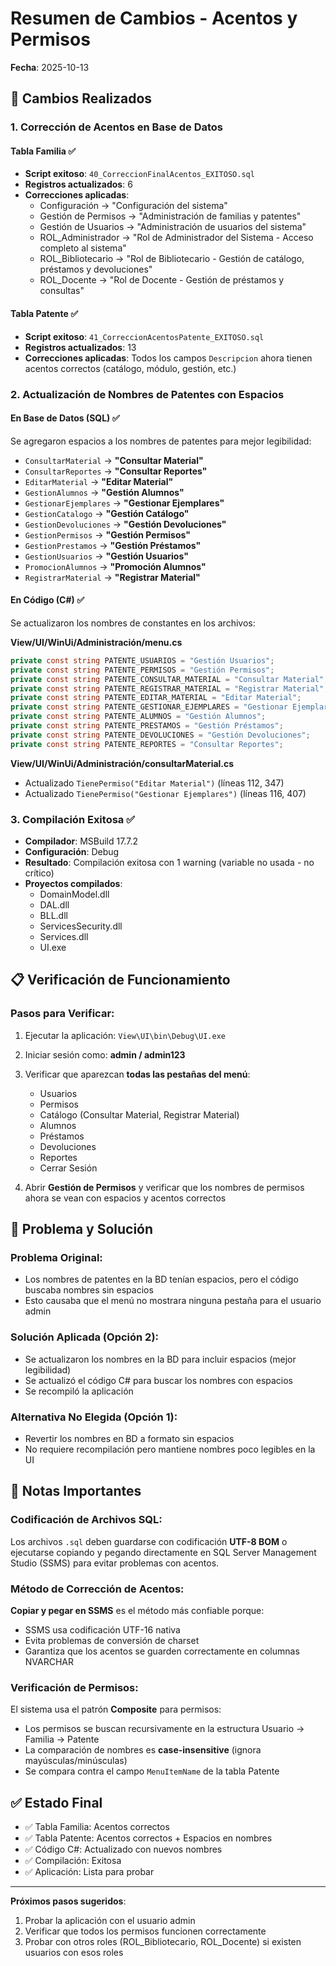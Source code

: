 # Resumen de Cambios - Acentos y Permisos
**Fecha**: 2025-10-13

## 🎯 Cambios Realizados

### 1. Corrección de Acentos en Base de Datos

#### Tabla **Familia** ✅
- **Script exitoso**: `40_CorreccionFinalAcentos_EXITOSO.sql`
- **Registros actualizados**: 6
- **Correcciones aplicadas**:
  - Configuración → "Configuración del sistema"
  - Gestión de Permisos → "Administración de familias y patentes"
  - Gestión de Usuarios → "Administración de usuarios del sistema"
  - ROL_Administrador → "Rol de Administrador del Sistema - Acceso completo al sistema"
  - ROL_Bibliotecario → "Rol de Bibliotecario - Gestión de catálogo, préstamos y devoluciones"
  - ROL_Docente → "Rol de Docente - Gestión de préstamos y consultas"

#### Tabla **Patente** ✅
- **Script exitoso**: `41_CorreccionAcentosPatente_EXITOSO.sql`
- **Registros actualizados**: 13
- **Correcciones aplicadas**: Todos los campos `Descripcion` ahora tienen acentos correctos (catálogo, módulo, gestión, etc.)

### 2. Actualización de Nombres de Patentes con Espacios

#### En Base de Datos (SQL) ✅
Se agregaron espacios a los nombres de patentes para mejor legibilidad:
- `ConsultarMaterial` → **"Consultar Material"**
- `ConsultarReportes` → **"Consultar Reportes"**
- `EditarMaterial` → **"Editar Material"**
- `GestionAlumnos` → **"Gestión Alumnos"**
- `GestionarEjemplares` → **"Gestionar Ejemplares"**
- `GestionCatalogo` → **"Gestión Catálogo"**
- `GestionDevoluciones` → **"Gestión Devoluciones"**
- `GestionPermisos` → **"Gestión Permisos"**
- `GestionPrestamos` → **"Gestión Préstamos"**
- `GestionUsuarios` → **"Gestión Usuarios"**
- `PromocionAlumnos` → **"Promoción Alumnos"**
- `RegistrarMaterial` → **"Registrar Material"**

#### En Código (C#) ✅
Se actualizaron los nombres de constantes en los archivos:

**View/UI/WinUi/Administración/menu.cs**
```csharp
private const string PATENTE_USUARIOS = "Gestión Usuarios";
private const string PATENTE_PERMISOS = "Gestión Permisos";
private const string PATENTE_CONSULTAR_MATERIAL = "Consultar Material";
private const string PATENTE_REGISTRAR_MATERIAL = "Registrar Material";
private const string PATENTE_EDITAR_MATERIAL = "Editar Material";
private const string PATENTE_GESTIONAR_EJEMPLARES = "Gestionar Ejemplares";
private const string PATENTE_ALUMNOS = "Gestión Alumnos";
private const string PATENTE_PRESTAMOS = "Gestión Préstamos";
private const string PATENTE_DEVOLUCIONES = "Gestión Devoluciones";
private const string PATENTE_REPORTES = "Consultar Reportes";
```

**View/UI/WinUi/Administración/consultarMaterial.cs**
- Actualizado `TienePermiso("Editar Material")` (líneas 112, 347)
- Actualizado `TienePermiso("Gestionar Ejemplares")` (líneas 116, 407)

### 3. Compilación Exitosa ✅
- **Compilador**: MSBuild 17.7.2
- **Configuración**: Debug
- **Resultado**: Compilación exitosa con 1 warning (variable no usada - no crítico)
- **Proyectos compilados**:
  - DomainModel.dll
  - DAL.dll
  - BLL.dll
  - ServicesSecurity.dll
  - Services.dll
  - UI.exe

## 📋 Verificación de Funcionamiento

### Pasos para Verificar:
1. Ejecutar la aplicación: `View\UI\bin\Debug\UI.exe`
2. Iniciar sesión como: **admin / admin123**
3. Verificar que aparezcan **todas las pestañas del menú**:
   - Usuarios
   - Permisos
   - Catálogo (Consultar Material, Registrar Material)
   - Alumnos
   - Préstamos
   - Devoluciones
   - Reportes
   - Cerrar Sesión

4. Abrir **Gestión de Permisos** y verificar que los nombres de permisos ahora se vean con espacios y acentos correctos

## 🔧 Problema y Solución

### Problema Original:
- Los nombres de patentes en la BD tenían espacios, pero el código buscaba nombres sin espacios
- Esto causaba que el menú no mostrara ninguna pestaña para el usuario admin

### Solución Aplicada (Opción 2):
- Se actualizaron los nombres en la BD para incluir espacios (mejor legibilidad)
- Se actualizó el código C# para buscar los nombres con espacios
- Se recompiló la aplicación

### Alternativa No Elegida (Opción 1):
- Revertir los nombres en BD a formato sin espacios
- No requiere recompilación pero mantiene nombres poco legibles en la UI

## 📝 Notas Importantes

### Codificación de Archivos SQL:
Los archivos `.sql` deben guardarse con codificación **UTF-8 BOM** o ejecutarse copiando y pegando directamente en SQL Server Management Studio (SSMS) para evitar problemas con acentos.

### Método de Corrección de Acentos:
**Copiar y pegar en SSMS** es el método más confiable porque:
- SSMS usa codificación UTF-16 nativa
- Evita problemas de conversión de charset
- Garantiza que los acentos se guarden correctamente en columnas NVARCHAR

### Verificación de Permisos:
El sistema usa el patrón **Composite** para permisos:
- Los permisos se buscan recursivamente en la estructura Usuario → Familia → Patente
- La comparación de nombres es **case-insensitive** (ignora mayúsculas/minúsculas)
- Se compara contra el campo `MenuItemName` de la tabla Patente

## ✅ Estado Final
- ✅ Tabla Familia: Acentos correctos
- ✅ Tabla Patente: Acentos correctos + Espacios en nombres
- ✅ Código C#: Actualizado con nuevos nombres
- ✅ Compilación: Exitosa
- ✅ Aplicación: Lista para probar

---

**Próximos pasos sugeridos**:
1. Probar la aplicación con el usuario admin
2. Verificar que todos los permisos funcionen correctamente
3. Probar con otros roles (ROL_Bibliotecario, ROL_Docente) si existen usuarios con esos roles
